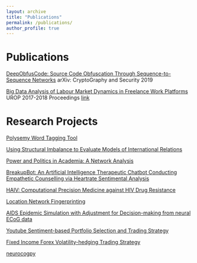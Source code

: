 ```yaml
---
layout: archive
title: "Publications"
permalink: /publications/
author_profile: true
---
```


Publications
====
[DeepObfusCode: Source Code Obfuscation Through Sequence-to-Sequence Networks](https://arxiv.org/user/)
arXiv: CryptoGraphy and Security 2019

[Big Data Analysis of Labour Market Dynamics in Freelance Work Platforms](https://drive.google.com/open?id=1nOAZuAtAsVhJHUXCp3Re_1LSnE9LOerZ)
UROP 2017-2018 Proceedings [link](https://urop.ust.hk/files/UROP%20Proceedings%202017-18.pdf)

Research Projects
===

[Polysemy Word Tagging Tool](https://github.com/dattasiddhartha/polysemous-word-tagging-tool)

[Using Structural Imbalance to Evaluate Models of International Relations](https://drive.google.com/open?id=1lUfM2D4XycYqbIgJThU1Xjk0sdku4z3n)

[Power and Politics in Academia: A Network Analysis](https://drive.google.com/open?id=1QeZQ_kntH01j5cPpZE9vsg7nKkvfWzk5)

[BreakupBot: An Artificial Intelligence Therapeutic Chatbot Conducting Empathetic Counselling via Heartrate Sentimental Analysis](https://drive.google.com/open?id=142kTVrKNGH42splekvbfXGVtT9HhNQPq)

[HAIV: Computational Precision Medicine against HIV Drug Resistance](https://drive.google.com/open?id=1UwI3d3BeTJiHmEiT8r4QizsMBvl6ONaI)

[Location Network Fingerprinting](https://drive.google.com/open?id=1aOQiZsVpe2V5yjKr-_aAqeqCny1E2izo)

[AIDS Epidemic Simulation with Adjustment for Decision-making from neural ECoG data](https://drive.google.com/open?id=17WZ1hRXWdA-ppuXmkyBdVcu26os3wALx)

[Youtube Sentiment-based Portfolio Selection and Trading Strategy](https://github.com/dattasiddhartha/QuantTrading_Decal)

[Fixed Income Forex Volatility-hedging Trading Strategy]()

[neurocogpy](https://github.com/dattasiddhartha/neurocogpy)
